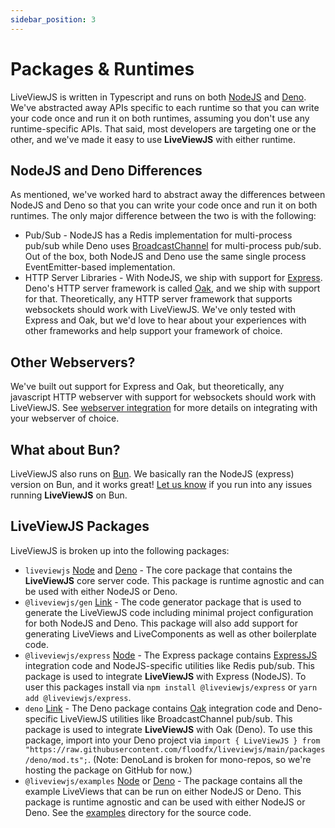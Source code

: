 ```yaml
---
sidebar_position: 3
---
```


# Packages & Runtimes

LiveViewJS is written in Typescript and runs on both [NodeJS](https://nodejs.org/en/) and [Deno](https://deno.land/).
We've abstracted away APIs specific to each runtime so that you can write your code once and run it on both
runtimes, assuming you don't use any runtime-specific APIs. That said, most developers are targeting one or the other, and
we've made it easy to use **LiveViewJS** with either runtime.

## NodeJS and Deno Differences

As mentioned, we've worked hard to abstract away the differences between NodeJS and Deno so that you can write your code
once and run it on both runtimes. The only major difference between the two is with the following:

- Pub/Sub - NodeJS has a Redis implementation for multi-process pub/sub while Deno uses
  [BroadcastChannel](https://deno.com/deploy/docs/runtime-broadcast-channel) for multi-process pub/sub. Out of the box,
  both NodeJS and Deno use the same single process EventEmitter-based implementation.
- HTTP Server Libraries - With NodeJS, we ship with support for [Express](https://expressjs.com/). Deno's HTTP server
  framework is called [Oak](https://deno.land/x/oak@v11.1.0), and we ship with support for that. Theoretically, any HTTP
  server framework that supports websockets should work with LiveViewJS. We've only tested with Express and Oak, but we'd
  love to hear about your experiences with other frameworks and help support your framework of choice.

## Other Webservers?

We've built out support for Express and Oak, but theoretically, any javascript HTTP webserver with support for websockets
should work with LiveViewJS. See [webserver integration](/docs/webserver-integration/support-webserver-x) for more
details on integrating with your webserver of choice.

## What about Bun?

LiveViewJS also runs on [Bun](https://bun.sh/). We basically ran the NodeJS (express) version on Bun, and it works great!
[Let us know](https://github.com/floodfx/liveviewjs/issues) if you run into any issues running **LiveViewJS** on Bun.

## LiveViewJS Packages

LiveViewJS is broken up into the following packages:

- `liveviewjs` [Node](https://www.npmjs.com/package/liveviewjs) and [Deno](https://deno.land/x/liveviewjs) - The core
  package that contains the **LiveViewJS** core server code. This package is runtime agnostic and can be used with
  either NodeJS or Deno.
- `@liveviewjs/gen` [Link](https://www.npmjs.com/package/@liveviewjs/gen) - The code generator package that is used to
  generate the LiveViewJS code including minimal project configuration for both NodeJS and Deno. This package will also add support for generating LiveViews and LiveComponents as well as other boilerplate code.
- `@liveviewjs/express` [Node](https://www.npmjs.com/package/@liveviewjs/express) - The Express package contains [ExpressJS](https://expressjs.com/) integration code and NodeJS-specific utilities like Redis pub/sub. This package is used to integrate **LiveViewJS** with Express (NodeJS). To user this packages install via `npm install @liveviewjs/express` or `yarn add @liveviewjs/express`.
- `deno` [Link](https://github.com/floodfx/liveviewjs/tree/main/packages/deno) - The Deno package contains [Oak](https://deno.land/x/oak) integration code and Deno-specific LiveViewJS utilities like BroadcastChannel pub/sub. This package is used to integrate **LiveViewJS** with Oak (Deno).  To use this package, import into your Deno project via `import { LiveViewJS } from "https://raw.githubusercontent.com/floodfx/liveviewjs/main/packages/deno/mod.ts";`. (Note: DenoLand is broken for mono-repos, so we're hosting the package on GitHub for now.)
- `@liveviewjs/examples` [Node](https://www.npmjs.com/package/@liveviewjs/examples) or
  [Deno](https://raw.githubusercontent.com/floodfx/liveviewjs/main/packages/examples/mod.ts) - The package contains all the example LiveViews that
  can be run on either NodeJS or Deno. This package is runtime agnostic and can be used with either NodeJS or Deno.  See the [examples](https://github.com/floodfx/liveviewjs/tree/main/packages/examples/src/liveviews) directory for the source code.
